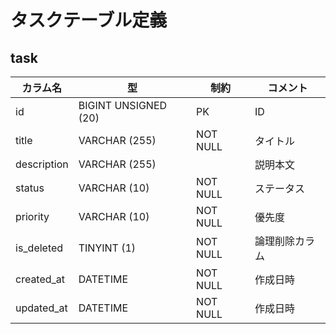 # タスクテーブル定義

## task
|カラム名|型|制約|コメント|
|---|---|---|---|
|id|BIGINT UNSIGNED (20)|PK|ID|
|title|VARCHAR (255)|NOT NULL|タイトル|
|description|VARCHAR (255)||説明本文|
|status|VARCHAR (10)|NOT NULL|ステータス|
|priority|VARCHAR (10)|NOT NULL|優先度|
|is_deleted|TINYINT (1)|NOT NULL|論理削除カラム|
|created_at|DATETIME|NOT NULL|作成日時|
|updated_at|DATETIME|NOT NULL|作成日時|